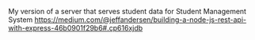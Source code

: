 My version of a server that serves student data for Student Management System
https://medium.com/@jeffandersen/building-a-node-js-rest-api-with-express-46b0901f29b6#.cp616xjdb
